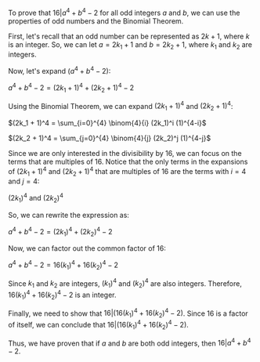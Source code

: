  To prove that $16 | a^4 + b^4 - 2$ for all odd integers $a$ and $b$, we can use the properties of odd numbers and the Binomial Theorem.

First, let's recall that an odd number can be represented as $2k + 1$, where $k$ is an integer. So, we can let $a = 2k_1 + 1$ and $b = 2k_2 + 1$, where $k_1$ and $k_2$ are integers.

Now, let's expand $(a^4 + b^4 - 2)$:

$a^4 + b^4 - 2 = (2k_1 + 1)^4 + (2k_2 + 1)^4 - 2$

Using the Binomial Theorem, we can expand $(2k_1 + 1)^4$ and $(2k_2 + 1)^4$:

$(2k_1 + 1)^4 = \sum_{i=0}^{4} \binom{4}{i} (2k_1)^i (1)^{4-i}$

$(2k_2 + 1)^4 = \sum_{j=0}^{4} \binom{4}{j} (2k_2)^j (1)^{4-j}$

Since we are only interested in the divisibility by 16, we can focus on the terms that are multiples of 16. Notice that the only terms in the expansions of $(2k_1 + 1)^4$ and $(2k_2 + 1)^4$ that are multiples of 16 are the terms with $i = 4$ and $j = 4$:

$(2k_1)^4$ and $(2k_2)^4$

So, we can rewrite the expression as:

$a^4 + b^4 - 2 = (2k_1)^4 + (2k_2)^4 - 2$

Now, we can factor out the common factor of 16:

$a^4 + b^4 - 2 = 16(k_1)^4 + 16(k_2)^4 - 2$

Since $k_1$ and $k_2$ are integers, $(k_1)^4$ and $(k_2)^4$ are also integers. Therefore, $16(k_1)^4 + 16(k_2)^4 - 2$ is an integer.

Finally, we need to show that $16 | (16(k_1)^4 + 16(k_2)^4 - 2)$. Since 16 is a factor of itself, we can conclude that $16 | (16(k_1)^4 + 16(k_2)^4 - 2)$.

Thus, we have proven that if $a$ and $b$ are both odd integers, then $16 | a^4 + b^4 - 2$.
